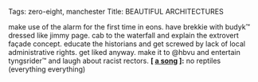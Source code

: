 Tags: zero-eight, manchester
Title: BEAUTIFUL ARCHITECTURES
  
make use of the alarm for the first time in eons. have brekkie with budyk™ dressed like jimmy page. cab to the waterfall and explain the extrovert façade concept. educate the historians and get screwed by lack of local administrative rights. get liked anyway. make it to @hbvu and entertain tyngsrider™ and laugh about racist rectors.
**[ [a song](https://open.spotify.com/track/1SN1gifVAKecU85lZggS8k?si=FfwaHzQF) ]:** no reptiles (everything everything)